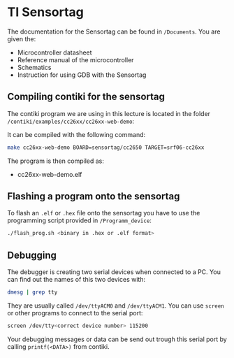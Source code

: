 # TI Sensortag

The documentation for the Sensortag can be found in `/Documents`.
You are given the:
- Microcontroller datasheet
- Reference manual of the microcontroller
- Schematics
- Instruction for using GDB with the Sensortag

## Compiling contiki for the sensortag

The contiki program we are using in this lecture is located in the folder `/contiki/examples/cc26xx/cc26xx-web-demo`:

It can be compiled with the following command:
```bash
make cc26xx-web-demo BOARD=sensortag/cc2650 TARGET=srf06-cc26xx
```

The program is then compiled as:
- cc26xx-web-demo.elf

## Flashing a program onto the sensortag

To flash an `.elf` or `.hex` file onto the sensortag you have to use the programming script provided in `/Programm_device`:
```bash
./flash_prog.sh <binary in .hex or .elf format> 
```

## Debugging

The debugger is creating two serial devices when connected to a PC. You can find out the names of this two devices with:
```bash
dmesg | grep tty
```
They are usually called `/dev/ttyACM0` and `/dev/ttyACM1`.
You can use `screen` or other programs to connect to the serial port:
```bash
screen /dev/tty<correct device number> 115200
```

Your debugging messages or data can be send out trough this serial port by calling  `printf(<DATA>)` from  contiki.